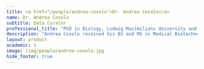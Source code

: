 ```yaml
---
title: <a href="/people/andrea-cosolo">Dr. Andrea Cosolo</a>
name: Dr. Andrea Cosolo
subtitle: Data Curator
professional_title: "PhD in Biology, Ludwig Maximilians University and IMPRS-LS, Munich (Germany), Data Curator, 4D Nucleome DCIC (2019-2023), Roche, Scientist"  # Joined professional titles
description: "Andrea Cosolo received his BS and MS in Medical Biotechnology from the University of Udine (Italy), and his PhD in Biology from the Ludwig-Maximilians University of Munich (Germany). During his doctoral training as a fellow of the International Max Planck Research School, he studied tissue regeneration and the signaling pathways implicated in tissue stress responses. Andrea then joined the Park Lab as Data Curator with the 4D Nucleome Data Coordination and Integration Center. His interests include microscopy and spatial omics technologies and standards for FAIR data sharing."
layout: product
academic: 1
image: /img/people/andrea-cosolo.jpg
hide_footer: true
---
```

